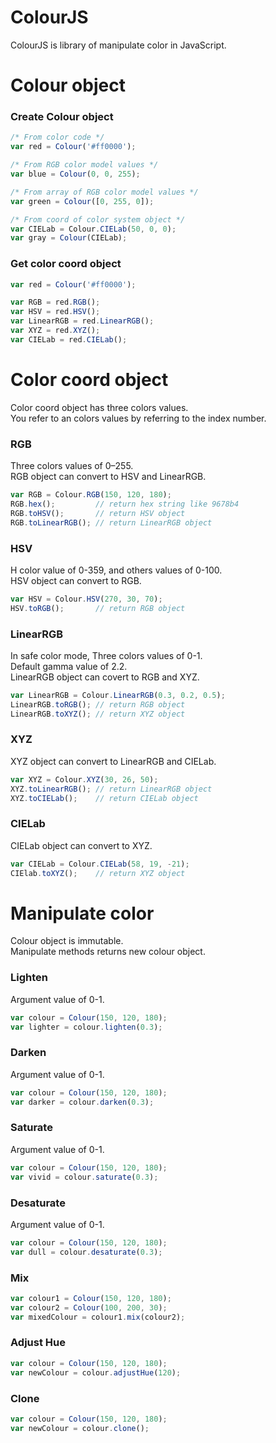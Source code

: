 ColourJS
========
ColourJS is library of manipulate color in JavaScript.

# Colour object
### Create Colour object

```js
/* From color code */
var red = Colour('#ff0000');

/* From RGB color model values */
var blue = Colour(0, 0, 255);

/* From array of RGB color model values */
var green = Colour([0, 255, 0]);

/* From coord of color system object */
var CIELab = Colour.CIELab(50, 0, 0);
var gray = Colour(CIELab);
```

### Get color coord object

```js
var red = Colour('#ff0000');

var RGB = red.RGB();
var HSV = red.HSV();
var LinearRGB = red.LinearRGB();
var XYZ = red.XYZ();
var CIELab = red.CIELab();
```

# Color coord object
Color coord object has three colors values.  
You refer to an colors values by referring to the index number.  

### RGB
Three colors values of 0–255.  
RGB object can convert to HSV and LinearRGB.  

```js
var RGB = Colour.RGB(150, 120, 180);
RGB.hex();         // return hex string like 9678b4
RGB.toHSV();       // return HSV object
RGB.toLinearRGB(); // return LinearRGB object
```

### HSV
H color value of 0-359, and others values of 0-100.  
HSV object can convert to RGB.  

```js
var HSV = Colour.HSV(270, 30, 70);
HSV.toRGB();       // return RGB object
```

### LinearRGB
In safe color mode, Three colors values of 0-1.  
Default gamma value of 2.2.  
LinearRGB object can covert to RGB and XYZ.  

```js
var LinearRGB = Colour.LinearRGB(0.3, 0.2, 0.5);
LinearRGB.toRGB(); // return RGB object
LinearRGB.toXYZ(); // return XYZ object
```

### XYZ
XYZ object can convert to LinearRGB and CIELab.  

```js
var XYZ = Colour.XYZ(30, 26, 50);
XYZ.toLinearRGB(); // return LinearRGB object
XYZ.toCIELab();    // return CIELab object
```

### CIELab
CIELab object can convert to XYZ.  

```js
var CIELab = Colour.CIELab(58, 19, -21);
CIElab.toXYZ();    // return XYZ object
```

# Manipulate color
Colour object is immutable.  
Manipulate methods returns new colour object.  

### Lighten
Argument value of 0-1.  

```js
var colour = Colour(150, 120, 180);
var lighter = colour.lighten(0.3);
```

### Darken
Argument value of 0-1.  

```js
var colour = Colour(150, 120, 180);
var darker = colour.darken(0.3);
```

### Saturate
Argument value of 0-1.  

```js
var colour = Colour(150, 120, 180);
var vivid = colour.saturate(0.3);
```

### Desaturate
Argument value of 0-1.

```js
var colour = Colour(150, 120, 180);
var dull = colour.desaturate(0.3);
```

### Mix
```js
var colour1 = Colour(150, 120, 180);
var colour2 = Colour(100, 200, 30);
var mixedColour = colour1.mix(colour2);
```

### Adjust Hue
```js
var colour = Colour(150, 120, 180);
var newColour = colour.adjustHue(120);
```

### Clone
```js
var colour = Colour(150, 120, 180);
var newColour = colour.clone();
```
